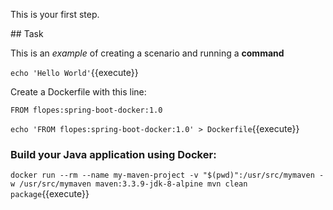 This is your first step.

## Task

This is an _example_ of creating a scenario and running a **command**

`echo 'Hello World'`{{execute}}

Create a Dockerfile with this line:

```
FROM flopes:spring-boot-docker:1.0
```

`echo 'FROM flopes:spring-boot-docker:1.0' > Dockerfile`{{execute}}

### Build your Java application using Docker:

`docker run --rm --name my-maven-project -v "$(pwd)":/usr/src/mymaven -w /usr/src/mymaven maven:3.3.9-jdk-8-alpine mvn clean package`{{execute}}